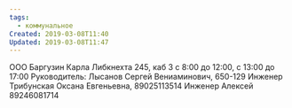 ```yaml
---
tags:
  - коммунальное
Created: 2019-03-08T11:40
Updated: 2019-03-08T11:47
---
```

ООО Баргузин
Карла Либкнехта 245, каб 3
с 8:00 до 12:00, с 13:00 до 17:00
Руководитель: Лысанов Сергей Вениаминович, 650-129
Инженер Трибунская Оксана Евгеньевна, 89025113514
Инженер Алексей 89246081714